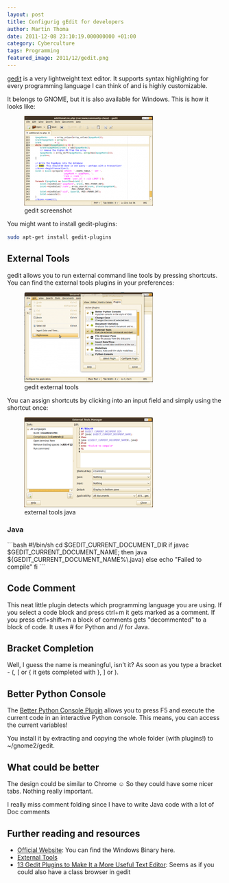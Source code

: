 ```yaml
---
layout: post
title: Configurig gEdit for developers
author: Martin Thoma
date: 2011-12-08 23:10:19.000000000 +01:00
category: Cyberculture
tags: Programming
featured_image: 2011/12/gedit.png
---
```

<a href="http://en.wikipedia.org/wiki/Gedit">gedit</a> is a very lightweight text editor. It supports syntax highlighting for every programming language I can think of and is highly customizable.

It belongs to GNOME, but it is also available for Windows. This is how it looks like:

<figure class="aligncenter">
            <a href="../images/2011/12/gedit-screenshot-300x208.png"><img src="../images/2011/12/gedit-screenshot-300x208.png" alt="gedit screenshot" style="max-width:300px;max-height:208px" class="size-medium wp-image-9571"/></a>
            <figcaption class="text-center">gedit screenshot</figcaption>
        </figure>

You might want to install gedit-plugins:
```bash
sudo apt-get install gedit-plugins
```

<h2>External Tools</h2>
gedit allows you to run external command line tools by pressing shortcuts. You can find the external tools plugins in your preferences:
<figure class="aligncenter">
            <a href="../images/2011/12/gedit-external-tools1-300x209.png"><img src="../images/2011/12/gedit-external-tools1-300x209.png" alt="gedit external tools" style="max-width:300px;max-height:209px" class="size-medium wp-image-9601"/></a>
            <figcaption class="text-center">gedit external tools</figcaption>
        </figure>

You can assign shortcuts by clicking into an input field and simply using the shortcut once:
<figure class="aligncenter">
            <a href="../images/2011/12/external-tool-java-300x209.png"><img src="../images/2011/12/external-tool-java-300x209.png" alt="external tools java" style="max-width:300px;max-height:209px" class="size-medium wp-image-9611"/></a>
            <figcaption class="text-center">external tools java</figcaption>
        </figure>

<h3>Java</h3>
```bash
#!/bin/sh
cd $GEDIT_CURRENT_DOCUMENT_DIR
if javac $GEDIT_CURRENT_DOCUMENT_NAME;
then
java ${GEDIT_CURRENT_DOCUMENT_NAME%\.java}
else
echo "Failed to compile"
fi
```

<h2>Code Comment</h2>
This neat little plugin detects which programming language you are using. If you select a code block and press ctrl+m it gets marked as a comment. If you press ctrl+shift+m a block of comments gets "decommented" to a block of code. It uses # for Python and // for Java.

<h2>Bracket Completion</h2>
Well, I guess the name is meaningful, isn't it? As soon as you type a bracket - (, [ or { it gets completed with }, ] or ).

<h2>Better Python Console</h2>
The <a href="http://live.gnome.org/Gedit/Plugins/BetterPythonConsole">Better Python Console Plugin</a> allows you to press F5 and execute the current code in an interactive Python console. This means, you can access the current variables!

You install it by extracting and copying the whole folder (with plugins!) to ~/gnome2/gedit.

<h2>What could be better</h2>
The design could be similar to Chrome ☺ So they could have some nicer tabs. Nothing really important.

I really miss comment folding since I have to write Java code with a lot of Doc comments

<h2>Further reading and resources</h2>
<ul>
    <li><a href="http://projects.gnome.org/gedit/">Official Website</a>: You can find the Windows Binary here.</li>
    <li><a href="http://live.gnome.org/Gedit/ExternalToolsPluginCommands">External Tools</a></li>
    <li><a href="http://www.makeuseof.com/tag/top-plugins-to-extend-and-make-gedit-a-more-useful-text-editor-linux/">13 Gedit Plugins to Make It a More Useful Text Editor</a>: Seems as if you could also have a class browser in gedit</li>
</ul>
